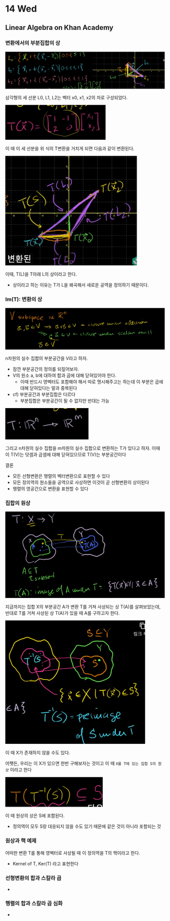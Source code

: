 # 14 Wed

## Linear Algebra on Khan Academy

### 변환에서의 부분집합의 상

![](../../.gitbook/assets/image%20%28559%29.png)

삼각형의 세 선분 L0, L1, L2는 벡터 x0, x1, x2의 차로 구성되었다.

![](../../.gitbook/assets/image%20%28565%29.png)

이 때 이 세 선분을 위 식의 T변환을 거치게 되면 다음과 같이 변환된다.

![](../../.gitbook/assets/image%20%28553%29.png)

이때, T\(L\)을 T아래 L의 상이라고 한다.

* 상이라고 하는 이유는 T가 L을 왜곡해서 새로운 공역을 정의하기 때문이다.



### Im\(T\): 변환의 상

![](../../.gitbook/assets/image%20%28563%29.png)

n차원의 실수 집합의 부분공간을 V라고 하자.

* 잠깐 부분공간의 정의를 되짚어보자.
* V의 원소 a, b에 대하여 합과 곱에 대해 닫혀있어야 한다.
  * 이때 반드시 영벡터도 포함해야 해서 따로 명시해주고는 하는데 이 부분은 곱에 대해 닫혀있다는 말과 중복된다
* cf\) 부분공간과 부분집합은 다르다
  * 부분집합은 부분공간이 될 수 없지만 반대는 가능

![](../../.gitbook/assets/image%20%28550%29.png)

그리고 n차원의 실수 집합을 m차원의 실수 집합으로 변환하는 T가 있다고 하자. 이때 이 T\(V\)는 덧셈과 곱셈에 대해 닫혀있으므로 T\(V\)는 부분공간이다

결론

* 모든 선형변환은 행렬의 벡터변환으로 표현할 수 있다
* 모든 정의역의 원소들을 공역으로 사상하면 이것이 곧 선형변환의 상이된다
* 행렬의 영공간으로 변환을 표현할 수 있다



### 집합의 원상

![](../../.gitbook/assets/image%20%28562%29.png)

지금까지는 집합 X의 부분공간 A가 변환 T를 거쳐 사상되는 상 T\(A\)를 살펴보았는데, 반대로 T를 거쳐 사상된 상 T\(A\)가 있을 때 A를 구하고자 한다.

![](../../.gitbook/assets/image%20%28560%29.png)

이 때 X가 존재하지 않을 수도 있다.

어쨋든, 우리는 이 X가 있으면 한번 구해보자는 것이고 이 때 `X를 T에 있는 집합 S의 원상` 이라고 한다

![](../../.gitbook/assets/image%20%28552%29.png)

이 때 원상의 상은 S에 포함된다.

* 정의역이 모두 S랑 대응되지 않을 수도 있기 때문에 같은 것이 아니라 포함되는 것



### 원상과 핵 예제

어떠한 변환 T를 통해 영벡터로 사상될 때 이 정의역을 T의 핵이라고 한다.

* Kernel of T, Ker\(T\) 라고 표현한다



### 선형변환의 합과 스칼라 곱

-



### 행렬의 합과 스칼라 곱 심화

-





